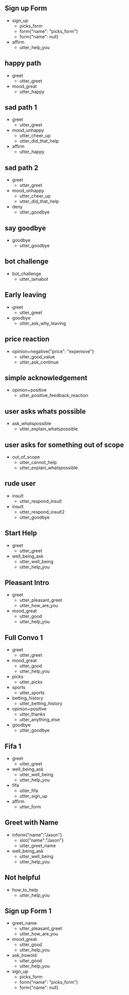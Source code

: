 ## Sign up Form
* sign_up
    - picks_form
    - form{"name": "picks_form"}
    - form{"name": null}
* affirm
    - utter_help_you

## happy path
* greet
  - utter_greet
* mood_great
  - utter_happy

## sad path 1
* greet
  - utter_greet
* mood_unhappy
  - utter_cheer_up
  - utter_did_that_help
* affirm
  - utter_happy

## sad path 2
* greet
  - utter_greet
* mood_unhappy
  - utter_cheer_up
  - utter_did_that_help
* deny
  - utter_goodbye

## say goodbye
* goodbye
  - utter_goodbye

## bot challenge
* bot_challenge
  - utter_iamabot

## Early leaving
* greet
  - utter_greet
* goodbye
  - utter_ask_why_leaving

## price reaction
* opinion+negative{"price": "expensive"}
  - utter_good_value
  - utter_ask_continue

## simple acknowledgement
* opinion+positive
  - utter_positive_feedback_reaction

## user asks whats possible
* ask_whatspossible
  - utter_explain_whatspossible

## user asks for something out of scope
* out_of_scope
  - utter_cannot_help
  - utter_explain_whatspossible

## rude user
* insult
  - utter_respond_insult
* insult
  - utter_respond_insult2
  - utter_goodbye

## Start Help

* greet
    - utter_greet
* well_being_ask
    - utter_well_being
    - utter_help_you

## Pleasant Intro

* greet
    - utter_pleasant_greet
    - utter_how_are_you
* mood_great
    - utter_good
    - utter_help_you

## Full Convo 1

* greet
    - utter_greet
* mood_great
    - utter_good
    - utter_help_you
* picks
    - utter_picks
* sports
    - utter_sports
* betting_history
    - utter_betting_history
* opinion+positive
    - utter_thanks
    - utter_anything_else
* goodbye
    - utter_goodbye

## Fifa 1

* greet
    - utter_greet
* well_being_ask
    - utter_well_being
    - utter_help_you
* fifa
    - utter_fifa
    - utter_sign_up
* affirm
    - utter_form

## Greet with Name

* inform{"name":"Jason"}
    - slot{"name":"Jason"}
    - utter_greet_name
* well_being_ask
    - utter_well_being
    - utter_help_you

## Not helpful

* how_to_help
    - utter_help_you

## Sign up Form 1

* greet_name
    - utter_pleasant_greet
    - utter_how_are_you
* mood_great
    - utter_good
    - utter_help_you
* ask_howold
    - utter_good
    - utter_help_you
* sign_up
    - picks_form
    - form{"name": "picks_form"}
    - form{"name": null}
